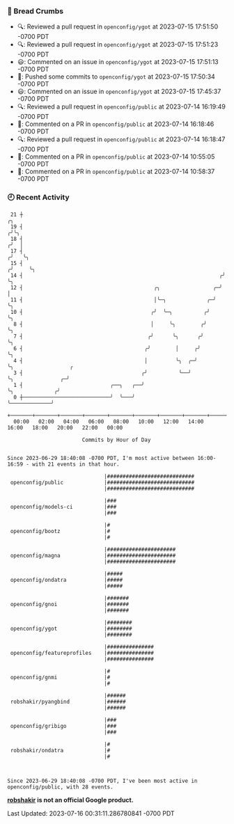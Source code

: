 ### 🍞 Bread Crumbs

 * 🔍: Reviewed a pull request in  `openconfig/ygot` at 2023-07-15 17:51:50 -0700 PDT
 * 🔍: Reviewed a pull request in  `openconfig/ygot` at 2023-07-15 17:51:23 -0700 PDT
 * 😃: Commented on an issue in `openconfig/ygot` at 2023-07-15 17:51:13 -0700 PDT
 * 🚢: Pushed some commits to `openconfig/ygot` at 2023-07-15 17:50:34 -0700 PDT
 * 😃: Commented on an issue in `openconfig/ygot` at 2023-07-15 17:45:37 -0700 PDT
 * 🔍: Reviewed a pull request in  `openconfig/public` at 2023-07-14 16:19:49 -0700 PDT
 * 💬: Commented on a PR in  `openconfig/public` at 2023-07-14 16:18:46 -0700 PDT
 * 🔍: Reviewed a pull request in  `openconfig/public` at 2023-07-14 16:18:47 -0700 PDT
 * 💬: Commented on a PR in  `openconfig/public` at 2023-07-14 10:55:05 -0700 PDT
 * 💬: Commented on a PR in  `openconfig/public` at 2023-07-14 10:58:37 -0700 PDT

### 🕘 Recent Activity
```
 21 ┼                                                                    ╭╮
 19 ┤                                                                   ╭╯╰╮
 18 ┤                                                                  ╭╯  │
 17 ┤                                                                 ╭╯   ╰╮
 15 ┤                                                                ╭╯     ╰╮
 14 ┤                                                               ╭╯       ╰╮
 12 ┤                                          ╭╮                 ╭─╯         │
 11 ┤                                          │╰─╮             ╭─╯           ╰╮
 10 ┤                                         ╭╯  ╰─╮          ╭╯              ╰╮
  8 ┤                                         │     ╰╮        ╭╯                ╰╮
  7 ┤                                        ╭╯      ╰╮      ╭╯                  ╰╮
  6 ┤                                       ╭╯        │     ╭╯                    ╰╮
  4 ┤                                       │         ╰╮  ╭─╯                      ╰╮                  ╭
  3 ┤                                      ╭╯          ╰──╯                         ╰╮               ╭─╯
  1 ┤                            ╭──╮   ╭──╯                                         ╰╮             ╭╯
  0 ┼────────────────────────────╯  ╰───╯                                             ╰─────────────╯
    +───────+───────+───────+───────+───────+───────+───────+───────+───────+───────+───────+───────+────
  00:00   02:00   04:00   06:00   08:00   10:00   12:00   14:00   16:00   18:00   20:00   22:00   00:00   

						Commits by Hour of Day


Since 2023-06-29 18:40:08 -0700 PDT, I'm most active between 16:00-16:59 - with 21 events in that hour.

```



```
                               |############################
 openconfig/public             |############################
                               |############################

                               |###
 openconfig/models-ci          |###
                               |###

                               |#
 openconfig/bootz              |#
                               |#

                               |######################
 openconfig/magna              |######################
                               |######################

                               |#####
 openconfig/ondatra            |#####
                               |#####

                               |#######
 openconfig/gnoi               |#######
                               |#######

                               |########
 openconfig/ygot               |########
                               |########

                               |###############
 openconfig/featureprofiles    |###############
                               |###############

                               |#
 openconfig/gnmi               |#
                               |#

                               |######
 robshakir/pyangbind           |######
                               |######

                               |###
 openconfig/gribigo            |###
                               |###

                               |#
 robshakir/ondatra             |#
                               |#



Since 2023-06-29 18:40:08 -0700 PDT, I've been most active in openconfig/public, with 28 events.

```
**[robshakir](mailto:robjs@google.com) is not an official Google product.**  


Last Updated: 2023-07-16 00:31:11.286780841 -0700 PDT
